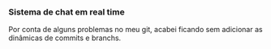 ### Sistema de chat em real time
Por conta de alguns problemas no meu git, acabei ficando sem adicionar as dinâmicas de commits e branchs.

